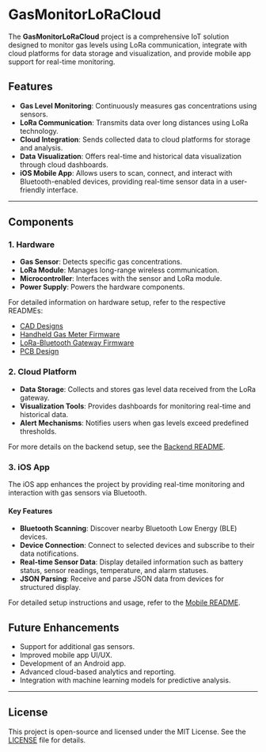 
# GasMonitorLoRaCloud

The **GasMonitorLoRaCloud** project is a comprehensive IoT solution designed to monitor gas levels using LoRa communication, integrate with cloud platforms for data storage and visualization, and provide mobile app support for real-time monitoring.

## Features

- **Gas Level Monitoring**: Continuously measures gas concentrations using sensors.
- **LoRa Communication**: Transmits data over long distances using LoRa technology.
- **Cloud Integration**: Sends collected data to cloud platforms for storage and analysis.
- **Data Visualization**: Offers real-time and historical data visualization through cloud dashboards.
- **iOS Mobile App**: Allows users to scan, connect, and interact with Bluetooth-enabled devices, providing real-time sensor data in a user-friendly interface.

---

## Components

### 1. Hardware

- **Gas Sensor**: Detects specific gas concentrations.
- **LoRa Module**: Manages long-range wireless communication.
- **Microcontroller**: Interfaces with the sensor and LoRa module.
- **Power Supply**: Powers the hardware components.

For detailed information on hardware setup, refer to the respective READMEs:

- [CAD Designs](https://github.com/cs99x/GasMonitorLoRaCloud/blob/main/hardware/cad/README.md)
- [Handheld Gas Meter Firmware](https://github.com/cs99x/GasMonitorLoRaCloud/blob/main/hardware/firmware/handheld-gasmeter/README.md)
- [LoRa-Bluetooth Gateway Firmware](https://github.com/cs99x/GasMonitorLoRaCloud/blob/main/hardware/firmware/lora-bluetooth-gateway/README.md)
- [PCB Design](https://github.com/cs99x/GasMonitorLoRaCloud/blob/main/hardware/pcb-design/README.md)

### 2. Cloud Platform

- **Data Storage**: Collects and stores gas level data received from the LoRa gateway.
- **Visualization Tools**: Provides dashboards for monitoring real-time and historical data.
- **Alert Mechanisms**: Notifies users when gas levels exceed predefined thresholds.

For more details on the backend setup, see the [Backend README](https://github.com/cs99x/GasMonitorLoRaCloud/blob/main/backend/README.md).

### 3. iOS App

The iOS app enhances the project by providing real-time monitoring and interaction with gas sensors via Bluetooth.

#### Key Features

- **Bluetooth Scanning**: Discover nearby Bluetooth Low Energy (BLE) devices.
- **Device Connection**: Connect to selected devices and subscribe to their data notifications.
- **Real-time Sensor Data**: Display detailed information such as battery status, sensor readings, temperature, and alarm statuses.
- **JSON Parsing**: Receive and parse JSON data from devices for structured display.

For detailed setup instructions and usage, refer to the [Mobile README](https://github.com/cs99x/GasMonitorLoRaCloud/blob/main/mobile/README.md).

## Future Enhancements

- Support for additional gas sensors.
- Improved mobile app UI/UX.
- Development of an Android app.
- Advanced cloud-based analytics and reporting.
- Integration with machine learning models for predictive analysis.

---

## License

This project is open-source and licensed under the MIT License. See the [LICENSE](LICENSE) file for details.
